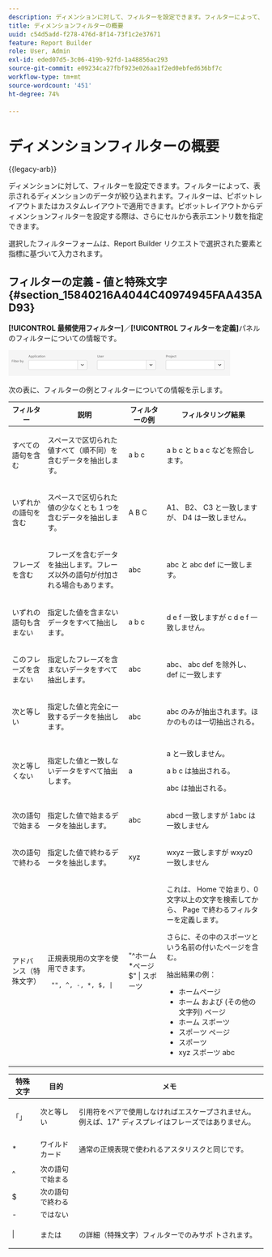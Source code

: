 ```yaml
---
description: ディメンションに対して、フィルターを設定できます。フィルターによって、表示されるディメンションのデータが絞り込まれます。フィルターは、ピボットレイアウトまたはカスタムレイアウトで適用できます。ピボットレイアウトからディメンションフィルターを設定する際は、さらにセルから表示エントリ数を指定できます。
title: ディメンションフィルターの概要
uuid: c54d5add-f278-476d-8f14-73f1c2e37671
feature: Report Builder
role: User, Admin
exl-id: eded07d5-3c06-419b-92fd-1a48856ac293
source-git-commit: e09234ca27fbf923e026aa1f2ed0ebfed636bf7c
workflow-type: tm+mt
source-wordcount: '451'
ht-degree: 74%

---
```


# ディメンションフィルターの概要

{{legacy-arb}}

ディメンションに対して、フィルターを設定できます。フィルターによって、表示されるディメンションのデータが絞り込まれます。フィルターは、ピボットレイアウトまたはカスタムレイアウトで適用できます。ピボットレイアウトからディメンションフィルターを設定する際は、さらにセルから表示エントリ数を指定できます。

選択したフィルターフォームは、Report Builder リクエストで選択された要素と指標に基づいて入力されます。

## フィルターの定義 - 値と特殊文字 {#section_15840216A4044C40974945FAA435AD93}

**[!UICONTROL 最頻使用フィルター]**／**[!UICONTROL フィルターを定義]**&#x200B;パネルのフィルターについての情報です。

![ アプリケーション、ユーザーおよびプロジェクトでフィルターするためのオプションを含んだフィルターを定義ダイアログを示すスクリーンショット。](/help/admin/tools/assets/filter.png)

次の表に、フィルターの例とフィルターについての情報を示します。

<table id="table_8AC3A26FF02143DBA949B30F2A46CF11"> 
 <thead> 
  <tr> 
   <th colname="col1" class="entry"> フィルター </th> 
   <th colname="col02" class="entry"> 説明 </th> 
   <th colname="col2" class="entry"> フィルターの例 </th> 
   <th colname="col3" class="entry"> フィルタリング結果 </th> 
  </tr> 
 </thead>
 <tbody> 
  <tr> 
   <td colname="col1"> <p>すべての語句を含む </p> </td> 
   <td colname="col02"> <p>スペースで区切られた値すべて（順不同）を含むデータを抽出します。 </p> </td> 
   <td colname="col2"> <p>a b c </p> </td> 
   <td colname="col3"> <p><span class="term"> a b c</span> と <span class="term"> b a c</span> などを照合します。 </p> </td> 
  </tr> 
  <tr> 
   <td colname="col1"> <p>いずれかの語句を含む </p> </td> 
   <td colname="col02"> <p>スペースで区切られた値の少なくとも 1 つを含むデータを抽出します。 </p> </td> 
   <td colname="col2"> <p>A B C </p> </td> 
   <td colname="col3"> <p><span class="term"> A1</span>、<span class="term"> B2</span>、<span class="term"> C3</span> と一致しますが、<span class="term"> D4</span> は一致しません。 </p> </td> 
  </tr> 
  <tr> 
   <td colname="col1"> <p>フレーズを含む </p> </td> 
   <td colname="col02"> <p>フレーズを含むデータを抽出します。フレーズ以外の語句が付加される場合もあります。 </p> </td> 
   <td colname="col2"> <p>abc </p> </td> 
   <td colname="col3"> <p><span class="term"> abc</span> と <span class="term"> abc def</span> に一致します。 </p> </td> 
  </tr> 
  <tr> 
   <td colname="col1"> <p>いずれの語句も含まない </p> </td> 
   <td colname="col02"> <p>指定した値を含まないデータをすべて抽出します。 </p> </td> 
   <td colname="col2"> <p>a b c </p> </td> 
   <td colname="col3"> <p>d e f<span class="term"> 一致しますが </span> c d e f<span class="term"></span> 一致しません。 </p> </td> 
  </tr> 
  <tr> 
   <td colname="col1"> <p>このフレーズを含まない </p> </td> 
   <td colname="col02"> <p>指定したフレーズを含まないデータをすべて抽出します。 </p> </td> 
   <td colname="col2"> <p>abc </p> </td> 
   <td colname="col3"> <p><span class="term"> abc</span>、<span class="term"> abc def</span> を除外し、<span class="term"> def</span> に一致します </p> </td> 
  </tr> 
  <tr> 
   <td colname="col1"> <p>次と等しい </p> </td> 
   <td colname="col02"> <p>指定した値と完全に一致するデータを抽出します。 </p> </td> 
   <td colname="col2"> <p>abc </p> </td> 
   <td colname="col3"> <p> <span class="term"> abc</span> のみが抽出されます。ほかのものは一切抽出される。 </p> </td> 
  </tr> 
  <tr> 
   <td colname="col1"> <p>次と等しくない </p> </td> 
   <td colname="col02"> <p>指定した値と一致しないデータをすべて抽出します。 </p> </td> 
   <td colname="col2"> <p>a </p> </td> 
   <td colname="col3"> <p><span class="term"> a</span> と一致しません。 </p> <p><span class="term"> a b c</span> は抽出される。 </p> <p><span class="term"> abc</span> は抽出される。 </p> </td> 
  </tr> 
  <tr> 
   <td colname="col1"> <p>次の語句で始まる </p> </td> 
   <td colname="col02"> <p>指定した値で始まるデータを抽出します。 </p> </td> 
   <td colname="col2"> <p>abc </p> </td> 
   <td colname="col3"> <p>abcd<span class="term"> 一致しますが </span>1abc<span class="term"> は一致しません </span> </p> </td> 
  </tr> 
  <tr> 
   <td colname="col1"> <p>次の語句で終わる </p> </td> 
   <td colname="col02"> <p>指定した値で終わるデータを抽出します。 </p> </td> 
   <td colname="col2"> <p>xyz </p> </td> 
   <td colname="col3"> <p>wxyz<span class="term"> 一致しますが </span>wxyz0<span class="term"> 一致しません </span> </p> </td> 
  </tr> 
  <tr> 
   <td colname="col1"> <p>アドバンス（特殊文字） </p> </td> 
   <td colname="col02"> <p>正規表現用の文字を使用できます。 </p> <p> <code> "", ^, -, *, $, | </code> </p> </td> 
   <td colname="col2"> <p>"^ホーム*ページ$" | スポーツ </p> </td> 
   <td colname="col3"> <p> これは、<span class="term"> Home</span> で始まり、0 文字以上の文字を検索してから、<span class="term"> Page</span> で終わるフィルターを定義します。 </p> <p>さらに、その中の<span class="term">スポーツ</span>という名前の付いたページを含む。 </p> <p>抽出結果の例： </p> 
    <ul id="ul_72D76C5AFEAF405E8A0E4E3C604D10AE"> 
     <li id="li_4D490059B667450DA8A0103167C7B391">ホームページ </li> 
     <li id="li_1351619156274092AEB2771D882AD357">ホーム および (その他の文字列) ページ </li> 
     <li id="li_940EAA99A8CF49308E8471065EB317B1">ホーム スポーツ </li> 
     <li id="li_50A895F14A454BE9BF06EE0F07F99B3B">スポーツ ページ </li> 
     <li id="li_F3CE0D07941D4C2485D2DE0B73E00677">スポーツ </li> 
     <li id="li_E84C15C061824A5D922D9900392F2996">xyz スポーツ abc </li> 
    </ul> </td> 
  </tr> 
 </tbody> 
</table>

<table id="table_8BBB06C8860745DEA41B39673699DC0F"> 
 <thead> 
  <tr> 
   <th colname="col1" class="entry"> 特殊文字 </th> 
   <th colname="col2" class="entry"> 目的 </th> 
   <th colname="col3" class="entry"> メモ </th> 
  </tr> 
 </thead>
 <tbody> 
  <tr> 
   <td colname="col1"> 「」 </td> 
   <td colname="col2"> 次と等しい </td> 
   <td colname="col3"> <p>引用符をペアで使用しなければエスケープされません。例えば、<span class="term">17" ディスプレイ</span>はフレーズではありません。 </p> </td> 
  </tr> 
  <tr> 
   <td colname="col1"> * </td> 
   <td colname="col2"> ワイルドカード </td> 
   <td colname="col3"> <p>通常の正規表現で使われるアスタリスクと同じです。 </p> </td> 
  </tr> 
  <tr> 
   <td colname="col1"> ^ </td> 
   <td colname="col2"> 次の語句で始まる </td> 
   <td colname="col3"> </td> 
  </tr> 
  <tr> 
   <td colname="col1"> $ </td> 
   <td colname="col2"> 次の語句で終わる </td> 
   <td colname="col3"> </td> 
  </tr> 
  <tr> 
   <td colname="col1"> - </td> 
   <td colname="col2">  ではない </td> 
   <td colname="col3"> </td> 
  </tr> 
  <tr> 
   <td colname="col1"> | </td> 
   <td colname="col2"> または </td> 
   <td colname="col3"> <p><span class="term"> の詳細（特殊文字）フィルターでのみサポ </span> トされます。 </p> </td> 
  </tr> 
 </tbody> 
</table>
